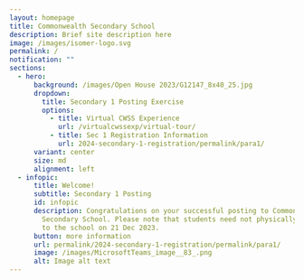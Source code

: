 ```yaml
---
layout: homepage
title: Commonwealth Secondary School
description: Brief site description here
image: /images/isomer-logo.svg
permalink: /
notification: ""
sections:
  - hero:
      background: /images/Open House 2023/G12147_8x40_25.jpg
      dropdown:
        title: Secondary 1 Posting Exercise
        options:
          - title: Virtual CWSS Experience
            url: /virtualcwssexp/virtual-tour/
          - title: Sec 1 Registration Information
            url: 2024-secondary-1-registration/permalink/para1/
      variant: center
      size: md
      alignment: left
  - infopic:
      title: Welcome!
      subtitle: Secondary 1 Posting
      id: infopic
      description: Congratulations on your successful posting to Commonwealth
        Secondary School. Please note that students need not physically report
        to the school on 21 Dec 2023.
      button: more information
      url: permalink/2024-secondary-1-registration/permalink/para1/
      image: /images/MicrosoftTeams_image__83_.png
      alt: Image alt text
---
```

